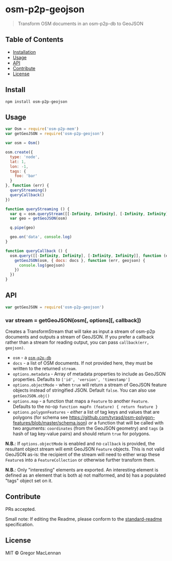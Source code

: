 # osm-p2p-geojson

> Transform OSM documents in an osm-p2p-db to GeoJSON

## Table of Contents

- [Installation](#installation)
- [Usage](#usage)
- [API](#api)
- [Contribute](#contribute)
- [License](#license)

## Install

```
npm install osm-p2p-geojson
```

## Usage

```js
var Osm = require('osm-p2p-mem')
var getGeoJSON = require('osm-p2p-geojson')

var osm = Osm()

osm.create({
  type: 'node',
  lat: 1,
  lon: -1,
  tags: {
    foo: 'bar'
  }
}, function (err) {
  queryStreaming()
  queryCallback()
})

function queryStreaming () {
  var q = osm.queryStream([[-Infinity, Infinity], [-Infinity, Infinity]])
  var geo = getGeoJSON(osm)

  q.pipe(geo)

  geo.on('data', console.log)
}

function queryCallback () {
  osm.query([[-Infinity, Infinity], [-Infinity, Infinity]], function (err, docs) {
    getGeoJSON(osm, { docs: docs }, function (err, geojson) {
      console.log(geojson)
    })
  })
}
```

## API

```js
var getGeoJSON = require('osm-p2p-geojson')
```

### var stream = getGeoJSON(osm[, options][, callback])

Creates a TransformStream that will take as input a stream of osm-p2p documents
and outputs a stream of GeoJSON. If you prefer a callback rather than a stream
for reading output, you can pass `callback(err, geojson)`.

- `osm` - a [`osm-p2p-db`](https://github.com/digidem/osm-p2p-db)
- `docs` - a list of OSM documents. If not provided here, they must be written
  to the returned `stream`.
- `options.metadata` - Array of metadata properties to include as GeoJSON properties. Defaults to `['id', 'version', 'timestamp']`
- `options.objectMode` - when `true` will return a stream of GeoJSON feature objects instead of stringified JSON. Default `false`. You can also use `getGeoJSON.obj()`
- `options.map` - a function that maps a `Feature` to another `Feature`. Defaults to the no-op `function mapFn (feature) { return feature }`
- `options.polygonFeatures` - _either_ a list of tag keys and values that are polygons (for schema see https://github.com/tyrasd/osm-polygon-features/blob/master/schema.json) _or_ a function that will be called with two arguments: `coordinates` (from the GeoJSON geometry) and `tags` (a hash of tag key-value pairs) and should return `true` for polygons.

**N.B.**: If `options.objectMode` is enabled and no `callback` is provided, the
resultant object stream will emit GeoJSON `Feature` objects. This is not valid
GeoJSON as-is: the recipient of the stream will need to either wrap these
`Feature`s into a `FeatureCollection` or otherwise further transform them.

**N.B.**: Only "interesting" elements are exported. An interesting element is
defined as an element that is both a) not malformed, and b) has a populated
"tags" object set on it.

## Contribute

PRs accepted.

Small note: If editing the Readme, please conform to the [standard-readme](https://github.com/RichardLitt/standard-readme) specification.

## License

MIT © Gregor MacLennan
